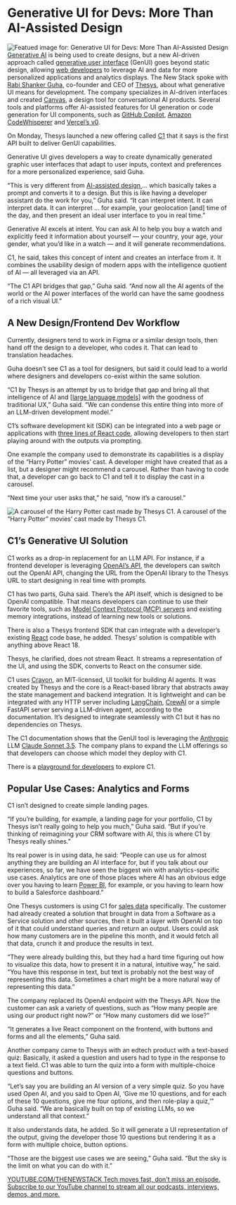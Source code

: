# Generative UI for Devs: More Than AI-Assisted Design
![Featued image for: Generative UI for Devs: More Than AI-Assisted Design](https://cdn.thenewstack.io/media/2025/04/43cc88d4-founders_thesys-c1-2-1024x576.jpg)
[Generative AI](https://thenewstack.io/how-generative-ai-is-reshaping-the-sdlc/) is being used to create designs, but a new AI-driven approach called [generative user interface](https://docs.thesys.dev/guides/genui) (GenUI) goes beyond static design, allowing [web developers](https://roadmap.sh/roadmaps?g=Web+Development) to leverage AI and data for more personalized applications and analytics displays.
The New Stack spoke with [Rabi Shanker Guha](https://www.linkedin.com/in/rabisg/), co-founder and CEO of [Thesys](https://www.thesys.dev/), about what generative UI means for development. The company specializes in AI-driven interfaces and created [Canvas](https://www.thesys.dev/products/canvas), a design tool for conversational AI products. Several tools and platforms offer AI-assisted features for UI generation or code generation for UI components, such as [GitHub Copilot](https://thenewstack.io/github-copilot-and-open-source-a-love-story-that-wont-end-well/), [Amazon](https://aws.amazon.com/?utm_content=inline+mention) [CodeWhisperer](https://thenewstack.io/decoding-amazons-generative-ai-strategy/) and [Vercel’s v0](https://v0.dev/).

On Monday, Thesys launched a new offering called [C1](https://docs.thesys.dev/guides/solutions/chat) that it says is the first API built to deliver GenUI capabilities.

Generative UI gives developers a way to create dynamically generated graphic user interfaces that adapt to user inputs, context and preferences for a more personalized experience, said Guha.

“This is very different from [AI-assisted design ](https://thenewstack.io/figma-redesign-shows-how-ai-can-transform-apps-adds-dev-support/)… which basically takes a prompt and converts it to a design. But this is like having a developer assistant do the work for you,” Guha said. “It can interpret intent. It can interpret data. It can interpret … for example, your geolocation [and] time of the day, and then present an ideal user interface to you in real time.”

Generative AI excels at intent. You can ask AI to help you buy a watch and explicitly feed it information about yourself — your country, your age, your gender, what you’d like in a watch — and it will generate recommendations.

C1, he said, takes this concept of intent and creates an interface from it. It combines the usability design of modern apps with the intelligence quotient of AI — all leveraged via an API.

“The C1 API bridges that gap,” Guha said. “And now all the AI agents of the world or the AI power interfaces of the world can have the same goodness of a rich visual UI.”

## A New Design/Frontend Dev Workflow
Currently, designers tend to work in Figma or a similar design tools, then hand off the design to a developer, who codes it. That can lead to translation headaches.

Guha doesn’t see C1 as a tool for designers, but said it could lead to a world where designers and developers co-exist within the same solution.

“C1 by Thesys is an attempt by us to bridge that gap and bring all that intelligence of AI and [[large language models](https://thenewstack.io/llms-can-now-trace-their-outputs-to-specific-training-data/)] with the goodness of traditional UX,” Guha said. “We can condense this entire thing into more of an LLM-driven development model.”

C1’s software development kit (SDK) can be integrated into a web page or applications with [three lines of React code](https://docs.thesys.dev/guides/setup), allowing developers to then start playing around with the outputs via prompting.

One example the company used to demonstrate its capabilities is a display of the “Harry Potter” movies’ cast. A developer might have created that as a list, but a designer might recommend a carousel. Rather than having to code that, a developer can go back to C1 and tell it to display the cast in a carousel.

“Next time your user asks that,” he said, “now it’s a carousel.”

![A carousel of the Harry Potter cast made by Thesys C1.](https://cdn.thenewstack.io/media/2025/04/c95e6517-harrypotter_c1_use.jpg)
A carousel of the “Harry Potter” movies’ cast made by Thesys C1.

## C1’s Generative UI Solution
C1 works as a drop-in replacement for an LLM API. For instance, if a frontend developer is leveraging [OpenAI’s API](https://thenewstack.io/introduction-to-the-openai-agents-sdk-and-responses-api/), the developers can switch out the OpenAI API, changing the URL from the OpenAI library to the Thesys URL to start designing in real time with prompts.

C1 has two parts, Guha said. There’s the API itself, which is designed to be OpenAI compatible. That means developers can continue to use their favorite tools, such as [Model Context Protocol (MCP) servers](https://thenewstack.io/mcp-the-missing-link-between-ai-agents-and-apis/) and existing memory integrations, instead of learning new tools or solutions.

There is also a Thesys frontend SDK that can integrate with a developer’s existing [React](https://thenewstack.io/how-to-build-a-carbon-aware-website-using-react-and-next-js/) code base, he added. Thesys’ solution is compatible with anything above React 18.

Thesys, he clarified, does not stream React. It streams a representation of the UI, and using the SDK, converts to React on the consumer side.

C1 uses [Crayon](https://github.com/thesysdev/crayon), an MIT-licensed, UI toolkit for building AI agents. It was created by Thesys and the core is a React-based library that abstracts away the state management and backend integration. It is lightweight and can be integrated with any HTTP server including [LangChain](https://thenewstack.io/benchmark-llm-application-performance-with-langchain/), [CrewAI](https://thenewstack.io/how-crewai-enables-ai-agents-as-collaborative-team-members/) or a simple FastAPI server serving a LLM-driven agent, according to the documentation. It’s designed to integrate seamlessly with C1 but it has no dependencies on Thesys.

The C1 documentation shows that the GenUI tool is leveraging the [Anthropic](https://thenewstack.io/deno-2-0-angular-updates-anthropic-for-devs-and-more/) LLM [Claude Sonnet 3.5](https://www.anthropic.com/news/claude-3-5-sonnet). The company plans to expand the LLM offerings so that developers can choose which model they deploy with C1.

There is a [playground for developers](https://chat.thesys.dev/) to explore C1.

## Popular Use Cases: Analytics and Forms
C1 isn’t designed to create simple landing pages.

“If you’re building, for example, a landing page for your portfolio, C1 by Thesys isn’t really going to help you much,” Guha said. “But if you’re thinking of reimagining your CRM software with AI, this is where C1 by Thesys really shines.”

Its real power is in using data, he said: “People can use us for almost anything they are building an AI interface for, but if you talk about our experiences, so far, we have seen the biggest win with analytics-specific use cases. Analytics are one of those places where AI has an obvious edge over you having to learn [Power BI](https://thenewstack.io/power-bi-gets-low-code-datamart-feature/), for example, or you having to learn how to build a Salesforce dashboard.”

One Thesys customers is using C1 for [sales data](https://thenewstack.io/salesforce-officially-launches-einstein-ai-based-data-cloud/) specifically. The customer had already created a solution that brought in data from a Software as a Service solution and other sources, then it built a layer with OpenAI on top of it that could understand queries and return an output. Users could ask how many customers are in the pipeline this month, and it would fetch all that data, crunch it and produce the results in text.

“They were already building this, but they had a hard time figuring out how to visualize this data, how to present it in a natural, intuitive way,” he said. “You have this response in text, but text is probably not the best way of representing this data. Sometimes a chart might be a more natural way of representing this data.”

The company replaced its OpenAI endpoint with the Thesys API. Now the customer can ask a variety of questions, such as “How many people are using our product right now?” or “How many customers did we lose?”

“It generates a live React component on the frontend, with buttons and forms and all the elements,” Guha said.

Another company came to Thesys with an edtech product with a text-based quiz: Basically, it asked a question and users had to type in the response to a text field. C1 was able to turn the quiz into a form with multiple-choice questions and buttons.

“Let’s say you are building an AI version of a very simple quiz. So you have used Open AI, and you said to Open AI, ‘Give me 10 questions, and for each of these 10 questions, give me four options, and then role-play a quiz,’” Guha said. “We are basically built on top of existing LLMs, so we understand all that context.”

It also understands data, he added. So it will generate a UI representation of the output, giving the developer those 10 questions but rendering it as a form with multiple choice, button options.

“Those are the biggest use cases we are seeing,” Guha said. “But the sky is the limit on what you can do with it.”

[
YOUTUBE.COM/THENEWSTACK
Tech moves fast, don't miss an episode. Subscribe to our YouTube
channel to stream all our podcasts, interviews, demos, and more.
](https://youtube.com/thenewstack?sub_confirmation=1)